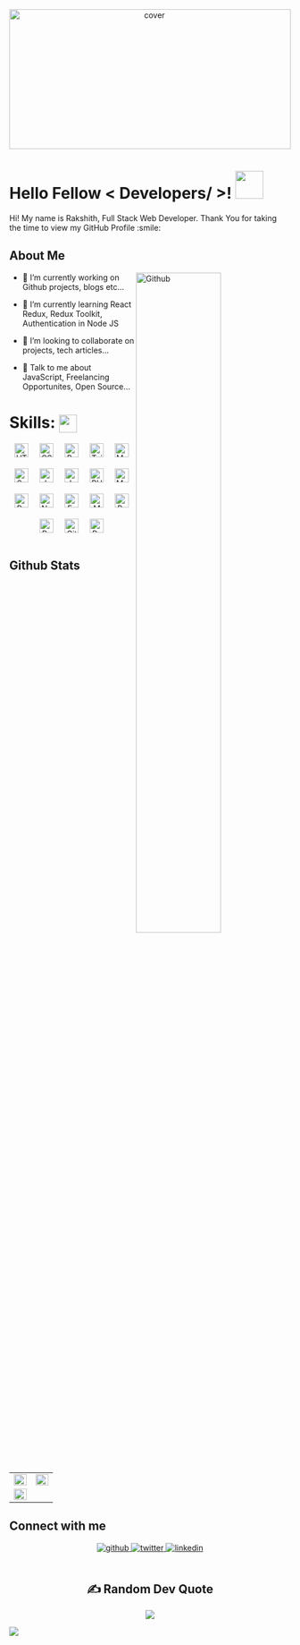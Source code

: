 <div align="center">
<img width="100%" height = "250px" src="https://cdn.pfps.gg/banners/9147-dark-n-purple-sky-banner.gif" alt="cover" />
</div>

<h1> Hello Fellow < Developers/ >! <img src = "https://raw.githubusercontent.com/rahulbanerjee26/githubProfileReadmeGenerator/main/gifs/wave.gif" width = 50px height='50px'> </h1>
<div size='20px'> Hi! My name is Rakshith, Full Stack Web Developer.
 Thank You for taking the time to view my GitHub Profile :smile: 
</div>

<h2 style="display: flex; align-items: center;">
  About Me 
<!--   <img src="https://raw.githubusercontent.com/rahulbanerjee26/githubProfileReadmeGenerator/main/gifs/eatSleepCodeRepeat.gif" width="100px" style="margin-left: 10px;"> -->
</h2>

<img width="55%" align="right" alt="Github" src="https://raw.githubusercontent.com/rahulbanerjee26/githubProfileReadmeGenerator/47a1a7b035154ce002fffc42e803b6ca8acbc4f3/gifs/git-header.svg" />


- 🔭 I’m currently working on Github projects, blogs etc...

- 🌱 I’m currently learning React Redux, Redux Toolkit, Authentication in Node JS 

- 👯 I’m looking to collaborate on projects, tech articles... 

- 💬 Talk to me about JavaScript, Freelancing Opportunites, Open Source... 

# Skills: <img src = "https://raw.githubusercontent.com/rahulbanerjee26/githubProfileReadmeGenerator/main/gifs/code.gif" width = 32px height=32px style="vertical-align: middle;">

<div align="center" style="display: flex; flex-wrap: wrap; justify-content: center; gap: 20px;">
  <a href="https://developer.mozilla.org/en-US/docs/Web/HTML" target="_blank"><img src="https://imgs.search.brave.com/np9Suzrp_3kNkWQhHCshEnLZq-1foqWL_DUMi9XXyWE/rs:fit:860:0:0/g:ce/aHR0cHM6Ly91cGxv/YWQud2lraW1lZGlh/Lm9yZy93aWtpcGVk/aWEvY29tbW9ucy8z/LzM4L0hUTUw1X0Jh/ZGdlLnN2Zw.svg" alt="HTML5" height="25" width="25" /></a>  
  <a href="https://developer.mozilla.org/en-US/docs/Web/CSS" target="_blank"><img src="https://upload.wikimedia.org/wikipedia/commons/thumb/6/62/CSS3_logo.svg/640px-CSS3_logo.svg.png" alt="CSS3" height="25" width="25" /></a>  
  <a href="https://getbootstrap.com/docs/5.3/getting-started/introduction/" target="_blank"><img src="https://upload.wikimedia.org/wikipedia/commons/thumb/b/b2/Bootstrap_logo.svg/640px-Bootstrap_logo.svg.png" alt="Bootstrap" height="25" /></a>  
  <a href="https://tailwindcss.com" target="_blank"><img src="https://upload.wikimedia.org/wikipedia/commons/d/d5/Tailwind_CSS_Logo.svg" alt="Tailwind CSS" height="25" width="25" /></a>   
  <a href="https://mui.com/material-ui/getting-started/" target="_blank"><img src="https://imgs.search.brave.com/1YycRJo2u2heNheMHUyxushNRXp6EGgaJHMqaLjIMwQ/rs:fit:860:0:0/g:ce/aHR0cHM6Ly92My5t/dWkuY29tL3N0YXRp/Yy9pbWFnZXMvbWF0/ZXJpYWwtdWktbG9n/by5zdmc.svg" alt="Material UI" height="25" width="25" /></a>  
  <a href="https://sass-lang.com/" target="_blank"><img src="https://profilinator.rishav.dev/skills-assets/sass-original.svg" alt="Sass" height="25" width="25" /></a> 
  <a href="https://www.javascript.com/" target="_blank"><img src="https://profilinator.rishav.dev/skills-assets/javascript-original.svg" alt="JavaScript" height="25" width="25" /></a> 
  <a href="https://jquery.com/" target="_blank"><img src="https://imgs.search.brave.com/GpEcIXLWjRMVMB3SkN9IB7RVZ-3H2TgN3jFE8zQ6YRg/rs:fit:860:0:0/g:ce/aHR0cHM6Ly9zdGF0/aWMtMDAuaWNvbmR1/Y2suY29tL2Fzc2V0/cy4wMC9qcXVlcnkt/cGxhaW4td29yZG1h/cmstaWNvbi0yNDF4/MjU2LXJ5c3E2bDEz/LnBuZw" alt="Jquery" height="25" width="25" /></a> 
  <a href="https://www.php.net/" target="_blank"><img src="https://profilinator.rishav.dev/skills-assets/php-original.svg" alt="PHP" height="25" width="25" /></a>  
  <a href="https://www.mysql.com/" target="_blank"><img src="https://profilinator.rishav.dev/skills-assets/mysql-original-wordmark.svg" alt="MySQL" height="25" width="25" /></a>  
  <a href="https://reactjs.org/" target="_blank"><img src="https://profilinator.rishav.dev/skills-assets/react-original-wordmark.svg" alt="React" height="25" width="25" /></a>  
  <a href="https://nodejs.com/" target="_blank"><img src="https://imgs.search.brave.com/YCrguU05HM-b6HNYo5pnX0ZZJJQM0lZcHb7u0qI9NPE/rs:fit:860:0:0/g:ce/aHR0cHM6Ly9jZG4u/d29ybGR2ZWN0b3Js/b2dvLmNvbS9sb2dv/cy9ub2RlanMtMS5z/dmc.svg" alt="Node.js" height="25" width="25" /></a>  
  <a href="https://expressjs.com/" target="_blank"><img src="https://expressjs.com/images/favicon.png" alt="Express.js" height="25" width="25" /></a>  
  <a href="https://www.mongodb.com/" target="_blank"><img src="https://profilinator.rishav.dev/skills-assets/mongodb-original-wordmark.svg" alt="MongoDB" height="25" width="25" /></a>  
  <a href="https://reactrouter.com/en/main" target="_blank"><img src="https://www.svgrepo.com/show/354262/react-router.svg" alt="React Router" height="25" /></a>   
  <a href="https://redux.js.org/" target="_blank"><img src="https://cdn.worldvectorlogo.com/logos/redux.svg" alt="Redux" height="25" width="25" /></a>   
  <a href="https://github.com/" target="_blank"><img src="https://profilinator.rishav.dev/skills-assets/git-scm-icon.svg" alt="Git" height="25" width="25" /></a>   
  <a href="https://www.python.org/" target="_blank"><img src="https://profilinator.rishav.dev/skills-assets/python-original.svg" alt="Python" height="25" width="25"/></a>
</div>  

<br/>  

## Github Stats  
<table><tr><td valign="center" width="50%">

<img src="https://github-readme-stats.vercel.app/api?username=rakshithn050&show_icons=true&count_private=true&hide_border=true" align="left" style="width: 100%" />

</td><td valign="top" width="50%">

<img src="https://github-readme-stats.vercel.app/api/top-langs/?username=rakshithn050&hide_border=true&layout=compact" align="left" style="width: 100%" />

</td></tr>
</td><td valign="top" width="50%">

<img src="https://github-readme-streak-stats.herokuapp.com/?user=rakshithn050&hide_border=true" align="left" style="width: 100%" />

</td></tr>
</table>  


## Connect with me  
<div align="center">
<a href="https://github.com/rakshithn050" target="_blank">
<img src=https://img.shields.io/badge/github-%2324292e.svg?&style=for-the-badge&logo=github&logoColor=white alt=github style="margin-bottom: 5px;" />
</a>
<a href="https://x.com/RAKSHIT46275711" target="_blank">
<img src="https://img.shields.io/twitter/follow/RAKSHIT46275711?style=for-the-badge&logo=x&logoColor=white&logoSize=auto&label=TWITTER&labelColor=gray&color=gray" alt=twitter style="margin-bottom: 5px;" />
</a>

<a href="https://linkedin.com/in/rishavanand" target="_blank">
<img src=https://img.shields.io/badge/linkedin-%231E77B5.svg?&style=for-the-badge&logo=linkedin&logoColor=white alt=linkedin style="margin-bottom: 5px;" />
</a>
</div>  
  

<br/>  

<div align="center">
  <h2>✍ Random Dev Quote</h2>
  
  ![](https://quotes-github-readme.vercel.app/api?type=horizontal&theme=radical)
  <br/>
</div>
  
  [![](https://visitcount.itsvg.in/api?id=rakshithn050&icon=0&color=1)](https://visitcount.itsvg.in)
